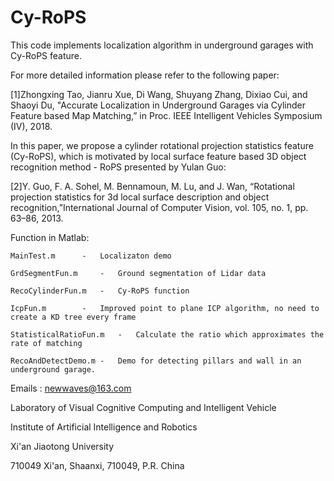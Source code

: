 


# Cy-RoPS

This code implements localization algorithm in underground garages with Cy-RoPS feature.

For more detailed information please refer to the following paper:

[1]Zhongxing Tao, Jianru Xue, Di Wang, Shuyang Zhang, Dixiao Cui, and Shaoyi Du, "Accurate Localization in Underground Garages via Cylinder Feature based Map Matching,” in Proc. IEEE Intelligent Vehicles Symposium (IV), 2018.

In this paper, we propose a cylinder rotational projection statistics feature (Cy-RoPS), which is motivated by local surface feature based 3D object recognition method - RoPS presented by Yulan Guo:

[2]Y. Guo, F. A. Sohel, M. Bennamoun, M. Lu, and J. Wan, “Rotational projection statistics for 3d local surface description and object recognition,”International Journal of Computer Vision, vol. 105, no. 1, pp. 63–86, 2013.

Function in Matlab:

	MainTest.m		-	Localizaton demo

	GrdSegmentFun.m		-	Ground segmentation of Lidar data

	RecoCylinderFun.m	-	Cy-RoPS function
	
	IcpFun.m		-	Improved point to plane ICP algorithm, no need to create a KD tree every frame

	StatisticalRatioFun.m	- 	Calculate the ratio which approximates the rate of matching

	RecoAndDetectDemo.m	-	Demo for detecting pillars and wall in an underground garage.


Emails : newwaves@163.com

Laboratory of Visual Cognitive Computing and Intelligent Vehicle

Institute of Artificial Intelligence and Robotics

Xi'an Jiaotong University

710049 Xi'an, Shaanxi, 710049, P.R. China
